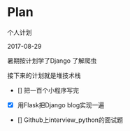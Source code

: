 # Plan
个人计划


2017-08-29

暑期按计划学了Django 了解爬虫

接下来的计划就是堆技术栈 

- [] 把一百个小程序写完

- [x] 用Flask把Django blog实现一遍

- [] Github上interview_python的面试题

